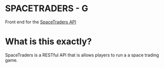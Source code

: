 # SPACETRADERS - G

Front end for the [SpaceTraders API](https://spacetraders.io/)

# What is this exactly?

SpaceTraders is a RESTful API that is allows players to run a a space trading game.


